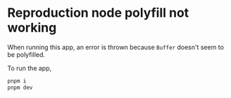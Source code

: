 # Reproduction node polyfill not working

When running this app, an error is thrown because `Buffer` doesn't seem to be polyfilled.

To run the app,

```bash
pnpm i
pnpm dev
```
